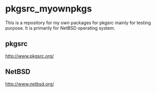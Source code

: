 # pkgsrc_myownpkgs

This is a repository for my own packages for pkgsrc mainly for testing purpose.
It is primarily for NetBSD operating system.

## pkgsrc

http://www.pkgsrc.org/

## NetBSD

http://www.netbsd.org/
